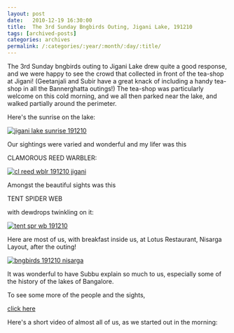 ```yaml
---
layout: post
date:	2010-12-19 16:30:00
title:  The 3rd Sunday Bngbirds Outing, Jigani Lake, 191210
tags: [archived-posts]
categories: archives
permalink: /:categories/:year/:month/:day/:title/
---
```

The 3rd Sunday bngbirds outing to Jigani Lake drew quite a good response, and we were happy to see the crowd that collected in front of the tea-shop at Jigani! (Geetanjali and Subir have a great knack of including a handy tea-shop in all the Bannerghatta outings!) The tea-shop was particularly welcome on this cold morning, and we all then parked near the lake, and walked partially around the perimeter.

Here's the sunrise on the lake:


<a href="http://s1142.photobucket.com/albums/n602/Deepapctrsglr/?action=view&amp;current=IMG_8434.jpg" target="_blank"><img src="http://i1142.photobucket.com/albums/n602/Deepapctrsglr/IMG_8434.jpg" border="0" alt="jigani lake sunrise 191210"></a>


Our sightings were varied and wonderful and my lifer was this

CLAMOROUS REED WARBLER:


<a href="http://s1142.photobucket.com/albums/n602/Deepapctrsglr/?action=view&amp;current=IMG_8466.jpg" target="_blank"><img src="http://i1142.photobucket.com/albums/n602/Deepapctrsglr/IMG_8466.jpg" border="0" alt="cl reed wblr 191210 jigani"></a>


Amongst the beautiful sights was this 

TENT SPIDER WEB

with dewdrops twinkling on it:

<a href="http://s1142.photobucket.com/albums/n602/Deepapctrsglr/?action=view&amp;current=IMG_8502.jpg" target="_blank"><img src="http://i1142.photobucket.com/albums/n602/Deepapctrsglr/IMG_8502.jpg" border="0" alt="tent spr wb 191210"></a>


Here are most of us, with breakfast inside us, at Lotus Restaurant, Nisarga Layout, after the outing!


<a href="http://s1142.photobucket.com/albums/n602/Deepapctrsglr/?action=view&amp;current=IMG_8562.jpg" target="_blank"><img src="http://i1142.photobucket.com/albums/n602/Deepapctrsglr/IMG_8562.jpg" border="0" alt="bngbirds 191210 nisarga"></a>


It was wonderful to have Subbu explain so much to us, especially some of the history of the lakes of Bangalore. 



To see some more of the people and the sights,

<a href="http://picasaweb.google.com/tanzaniavisit/Bngbirds3rdSundayOutingJiganiLake191210#"> click here </a>


Here's a short video of almost all of us, as we started out in the morning:


<lj-embed id="582"/>
